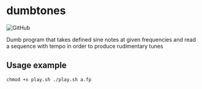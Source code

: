 # dumbtones


![GitHub](https://img.shields.io/github/license/MatMasIt/dumbtones)

Dumb program that takes defined sine notes at given frequencies and read a sequence with tempo in order to produce rudimentary tunes

## Usage example

`
chmod +x play.sh
./play.sh a.fp
`
